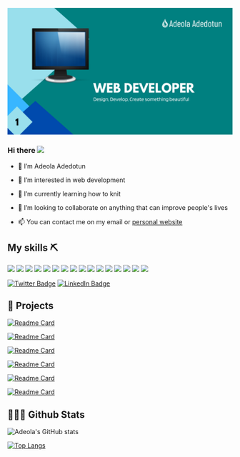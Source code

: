 ![Main image](https://github.com/Diorla/diorla/blob/main/main.png)

### Hi there <img src="https://media.giphy.com/media/hvRJCLFzcasrR4ia7z/giphy.gif" width="25px">


- 👋 I’m Adeola Adedotun

- 👀 I’m interested in web development

- 🌱 I’m currently learning how to knit

- 💞️ I’m looking to collaborate on anything that can improve people's lives

- 📫 You can contact me on my email or [personal website](https://adeolaade.com/) 



## My skills ⛏️

![](https://img.shields.io/badge/JavaScript-F7DF1E?style=for-the-badge&logo=javascript&logoColor=black)
![](https://img.shields.io/badge/Typescript-2F74C0?style=for-the-badge&logo=typescript&logoColor=black)
![](https://img.shields.io/badge/React%20Native-20232A?style=for-the-badge&logo=react&logoColor=61DAFB)
![](https://img.shields.io/badge/ReactJs-20232A?style=for-the-badge&logo=react&logoColor=61DAFB)
![](https://img.shields.io/badge/Node.js-43853D?style=for-the-badge&logo=node.js&logoColor=white)
![](https://img.shields.io/badge/Nextjs-20232A?style=for-the-badge&logo=next.js&logoColor=white)
![](https://img.shields.io/badge/Android%20Studio-3ddc84?style=for-the-badge&logo=android-studio&logoColor=white)
![](https://img.shields.io/badge/Markdown-000000?style=for-the-badge&logo=markdown&logoColor=white)
![](https://img.shields.io/badge/Express.js-404D59?style=for-the-badge&logo=express)
![](https://img.shields.io/badge/Redux-593D88?style=for-the-badge&logo=redux&logoColor=white)
![](https://img.shields.io/badge/Netlify-00C7B7?style=for-the-badge&logo=netlify&logoColor=white)
![](https://img.shields.io/badge/Figma-2c2c2c?style=for-the-badge&logo=figma&logoColor=white)
![](https://img.shields.io/badge/Git-f14e32?&style=for-the-badge&logo=git&logoColor=white)
![](https://img.shields.io/badge/Github-24292f?&style=for-the-badge&logo=github&logoColor=white)
![](https://img.shields.io/badge/Bitbucket-ffffff?&style=for-the-badge&logo=bitbucket&logoColor=0052cc)
![](https://img.shields.io/badge/Gitlab-ffffff?&style=for-the-badge&logo=gitlab&logoColor=f96424)

[![Twitter Badge](https://img.shields.io/badge/Twitter-Profile-informational?style=flat&logo=twitter&logoColor=white&color=1CA2F1)](https://twitter.com/diorla)
[![LinkedIn Badge](https://img.shields.io/badge/LinkedIn-Profile-informational?style=flat&logo=linkedin&logoColor=white&color=0D76A8)](https://www.linkedin.com/in/ade-adeola)


## 🚀 Projects

[![Readme Card](https://github-readme-stats.vercel.app/api/pin/?username=diorla&repo=about-adeola)](https://github.com/Diorla/about-adeola)

[![Readme Card](https://github-readme-stats.vercel.app/api/pin/?username=diorla&repo=web-components)](https://github.com/Diorla/web-components)

[![Readme Card](https://github-readme-stats.vercel.app/api/pin/?username=diorla&repo=gamitask)](https://github.com/Diorla/gamitask)

[![Readme Card](https://github-readme-stats.vercel.app/api/pin/?username=diorla&repo=character-generator)](https://github.com/Diorla/character-generator)

[![Readme Card](https://github-readme-stats.vercel.app/api/pin/?username=diorla&repo=hera-spa)](https://github.com/Diorla/hera-spa)

[![Readme Card](https://github-readme-stats.vercel.app/api/pin/?username=diorla&repo=Natural-Language-Processing)](https://github.com/Diorla/Natural-Language-Processing)

## 🧑🏽‍💻 Github Stats

![Adeola's GitHub stats](https://github-readme-stats.vercel.app/api?username=diorla&show_icons=true&theme=onedark)

[![Top Langs](https://github-readme-stats.vercel.app/api/top-langs/?username=diorla&layout=compact)](https://github.com/anuraghazra/github-readme-stats)
